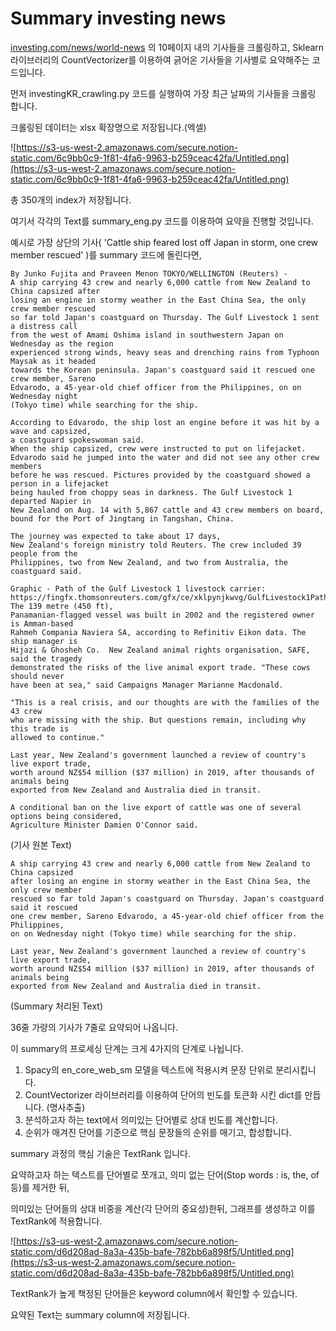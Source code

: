 # Summary investing news

[investing.com/news/world-news](http://investing.com/news/world-news) 의 10페이지 내의 기사들을 크롤링하고, Sklearn 라이브러리의 CountVectorizer를 이용하여 긁어온 기사들을 기사별로 요약해주는 코드입니다.

먼저 investingKR_crawling.py 코드를 실행하여 가장 최근 날짜의 기사들을 크롤링 합니다.

크롤링된 데이터는 xlsx 확장명으로 저장됩니다.(엑셀)

![https://s3-us-west-2.amazonaws.com/secure.notion-static.com/6c9bb0c9-1f81-4fa6-9963-b259ceac42fa/Untitled.png](https://s3-us-west-2.amazonaws.com/secure.notion-static.com/6c9bb0c9-1f81-4fa6-9963-b259ceac42fa/Untitled.png)

총 350개의 index가 저장됩니다.

여기서 각각의 Text를 summary_eng.py 코드를 이용하여 요약을 진행할 것입니다.

예시로 가장 상단의 기사( 'Cattle ship feared lost off Japan in storm, one crew member rescued' )를 summary 코드에 돌린다면,

```markup
By Junko Fujita and Praveen Menon TOKYO/WELLINGTON (Reuters) - 
A ship carrying 43 crew and nearly 6,000 cattle from New Zealand to China capsized after 
losing an engine in stormy weather in the East China Sea, the only crew member rescued 
so far told Japan's coastguard on Thursday. The Gulf Livestock 1 sent a distress call 
from the west of Amami Oshima island in southwestern Japan on Wednesday as the region 
experienced strong winds, heavy seas and drenching rains from Typhoon Maysak as it headed 
towards the Korean peninsula. Japan's coastguard said it rescued one crew member, Sareno 
Edvarodo, a 45-year-old chief officer from the Philippines, on on Wednesday night 
(Tokyo time) while searching for the ship.  

According to Edvarodo, the ship lost an engine before it was hit by a wave and capsized, 
a coastguard spokeswoman said.  
When the ship capsized, crew were instructed to put on lifejacket. 
Edvarodo said he jumped into the water and did not see any other crew members 
before he was rescued. Pictures provided by the coastguard showed a person in a lifejacket 
being hauled from choppy seas in darkness. The Gulf Livestock 1 departed Napier in 
New Zealand on Aug. 14 with 5,867 cattle and 43 crew members on board, 
bound for the Port of Jingtang in Tangshan, China. 

The journey was expected to take about 17 days, 
New Zealand's foreign ministry told Reuters. The crew included 39 people from the 
Philippines, two from New Zealand, and two from Australia, the coastguard said. 

Graphic - Path of the Gulf Livestock 1 livestock carrier: 
https://fingfx.thomsonreuters.com/gfx/ce/xklpynjkwvg/GulfLivestock1Path.png 
The 139 metre (450 ft), 
Panamanian-flagged vessel was built in 2002 and the registered owner is Amman-based 
Rahmeh Compania Naviera SA, according to Refinitiv Eikon data. The ship manager is 
Hijazi & Ghosheh Co.  New Zealand animal rights organisation, SAFE, said the tragedy 
demonstrated the risks of the live animal export trade. "These cows should never 
have been at sea," said Campaigns Manager Marianne Macdonald. 

"This is a real crisis, and our thoughts are with the families of the 43 crew 
who are missing with the ship. But questions remain, including why this trade is 
allowed to continue." 

Last year, New Zealand's government launched a review of country's live export trade, 
worth around NZ$54 million ($37 million) in 2019, after thousands of animals being 
exported from New Zealand and Australia died in transit.   

A conditional ban on the live export of cattle was one of several options being considered, 
Agriculture Minister Damien O'Connor said.

```

(기사 원본 Text)

```markup
A ship carrying 43 crew and nearly 6,000 cattle from New Zealand to China capsized 
after losing an engine in stormy weather in the East China Sea, the only crew member 
rescued so far told Japan's coastguard on Thursday. Japan's coastguard said it rescued 
one crew member, Sareno Edvarodo, a 45-year-old chief officer from the Philippines, 
on on Wednesday night (Tokyo time) while searching for the ship.   

Last year, New Zealand's government launched a review of country's live export trade, 
worth around NZ$54 million ($37 million) in 2019, after thousands of animals being 
exported from New Zealand and Australia died in transit.
```

(Summary 처리된 Text)

36줄 가량의 기사가 7줄로 요약되어 나옵니다.

이 summary의 프로세싱 단계는 크게 4가지의 단계로 나뉩니다.

1. Spacy의 en_core_web_sm 모델을 텍스트에 적용시켜 문장 단위로 분리시킵니다.
2. CountVectorizer 라이브러리를 이용하여 단어의 빈도를 토큰화 시킨 dict를 만듭니다. (명사추출)
3. 분석하고자 하는 text에서 의미있는 단어별로 상대 빈도를 계산합니다.
4. 순위가 매겨진 단어를 기준으로 핵심 문장들의 순위를 매기고, 합성합니다.

summary 과정의 핵심 기술은 TextRank 입니다. 

요약하고자 하는 텍스트를 단어별로 쪼개고, 의미 없는 단어(Stop words : is, the, of 등)를 제거한 뒤, 

의미있는 단어들의 상대 비중을 계산(각 단어의 중요성)한뒤, 그래프를 생성하고 이를 TextRank에 적용합니다.

![https://s3-us-west-2.amazonaws.com/secure.notion-static.com/d6d208ad-8a3a-435b-bafe-782bb6a898f5/Untitled.png](https://s3-us-west-2.amazonaws.com/secure.notion-static.com/d6d208ad-8a3a-435b-bafe-782bb6a898f5/Untitled.png)

TextRank가 높게 책정된 단어들은 keyword column에서 확인할 수 있습니다.

요약된 Text는 summary column에 저장됩니다.
